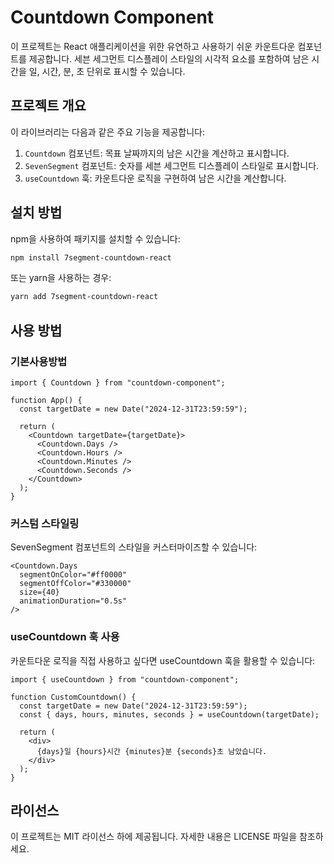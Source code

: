 # Countdown Component

이 프로젝트는 React 애플리케이션을 위한 유연하고 사용하기 쉬운 카운트다운 컴포넌트를 제공합니다. 세븐 세그먼트 디스플레이 스타일의 시각적 요소를 포함하여 남은 시간을 일, 시간, 분, 초 단위로 표시할 수 있습니다.

## 프로젝트 개요

이 라이브러리는 다음과 같은 주요 기능을 제공합니다:

1. `Countdown` 컴포넌트: 목표 날짜까지의 남은 시간을 계산하고 표시합니다.
2. `SevenSegment` 컴포넌트: 숫자를 세븐 세그먼트 디스플레이 스타일로 표시합니다.
3. `useCountdown` 훅: 카운트다운 로직을 구현하여 남은 시간을 계산합니다.

## 설치 방법

npm을 사용하여 패키지를 설치할 수 있습니다:

```bash
npm install 7segment-countdown-react
```

또는 yarn을 사용하는 경우:

```bash
yarn add 7segment-countdown-react
```

## 사용 방법

### 기본사용방법

```tsx
import { Countdown } from "countdown-component";

function App() {
  const targetDate = new Date("2024-12-31T23:59:59");

  return (
    <Countdown targetDate={targetDate}>
      <Countdown.Days />
      <Countdown.Hours />
      <Countdown.Minutes />
      <Countdown.Seconds />
    </Countdown>
  );
}
```

### 커스텀 스타일링

SevenSegment 컴포넌트의 스타일을 커스터마이즈할 수 있습니다:

```tsx
<Countdown.Days
  segmentOnColor="#ff0000"
  segmentOffColor="#330000"
  size={40}
  animationDuration="0.5s"
/>
```

### useCountdown 훅 사용

카운트다운 로직을 직접 사용하고 싶다면 useCountdown 훅을 활용할 수 있습니다:

```tsx
import { useCountdown } from "countdown-component";

function CustomCountdown() {
  const targetDate = new Date("2024-12-31T23:59:59");
  const { days, hours, minutes, seconds } = useCountdown(targetDate);

  return (
    <div>
      {days}일 {hours}시간 {minutes}분 {seconds}초 남았습니다.
    </div>
  );
}
```

## 라이선스

이 프로젝트는 MIT 라이선스 하에 제공됩니다. 자세한 내용은 LICENSE 파일을 참조하세요.
